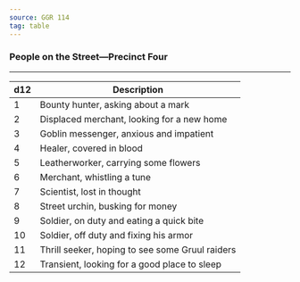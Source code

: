 ```yaml
---
source: GGR 114
tag: table
---
```


### People on the Street—Precinct Four
---
|d12|Description|
|----|------------|
|1|Bounty hunter, asking about a mark|
|2|Displaced merchant, looking for a new home|
|3|Goblin messenger, anxious and impatient|
|4|Healer, covered in blood|
|5|Leatherworker, carrying some flowers|
|6|Merchant, whistling a tune|
|7|Scientist, lost in thought|
|8|Street urchin, busking for money|
|9|Soldier, on duty and eating a quick bite|
|10|Soldier, off duty and fixing his armor|
|11|Thrill seeker, hoping to see some Gruul raiders|
|12|Transient, looking for a good place to sleep|
